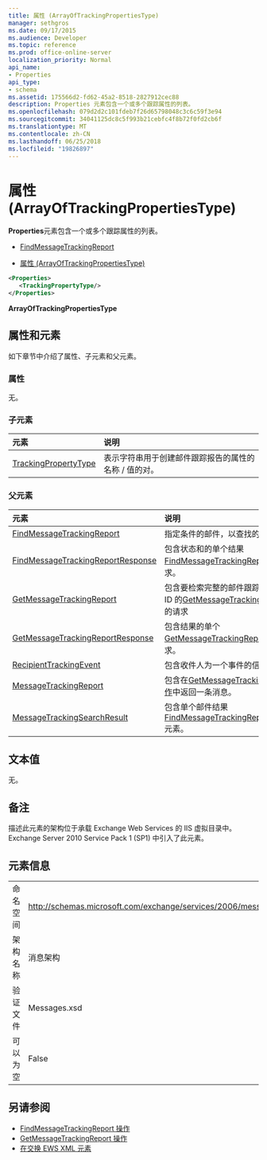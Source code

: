 ```yaml
---
title: 属性 (ArrayOfTrackingPropertiesType)
manager: sethgros
ms.date: 09/17/2015
ms.audience: Developer
ms.topic: reference
ms.prod: office-online-server
localization_priority: Normal
api_name:
- Properties
api_type:
- schema
ms.assetid: 175566d2-fd62-45a2-8518-2827912cec88
description: Properties 元素包含一个或多个跟踪属性的列表。
ms.openlocfilehash: 079d2d2c101fdeb7f26d65798048c3c6c59f3e94
ms.sourcegitcommit: 34041125dc8c5f993b21cebfc4f8b72f0fd2cb6f
ms.translationtype: MT
ms.contentlocale: zh-CN
ms.lasthandoff: 06/25/2018
ms.locfileid: "19826897"
---
```

# <a name="properties-arrayoftrackingpropertiestype"></a>属性 (ArrayOfTrackingPropertiesType)

**Properties**元素包含一个或多个跟踪属性的列表。 
  
- [FindMessageTrackingReport](findmessagetrackingreport.md)
  
- [属性 (ArrayOfTrackingPropertiesType)](properties-arrayoftrackingpropertiestype.md)
  
```xml
<Properties>
   <TrackingPropertyType/>
</Properties>
```

**ArrayOfTrackingPropertiesType**

## <a name="attributes-and-elements"></a>属性和元素

如下章节中介绍了属性、子元素和父元素。
  
### <a name="attributes"></a>属性

无。
  
### <a name="child-elements"></a>子元素

|**元素**|**说明**|
|:-----|:-----|
|[TrackingPropertyType](trackingpropertytype.md) <br/> |表示字符串用于创建邮件跟踪报告的属性的名称 / 值的对。  <br/> |
   
### <a name="parent-elements"></a>父元素

|**元素**|**说明**|
|:-----|:-----|
|[FindMessageTrackingReport](findmessagetrackingreport.md) <br/> |指定条件的邮件，以查找的类型。  <br/> |
|[FindMessageTrackingReportResponse](findmessagetrackingreportresponse.md) <br/> |包含状态和的单个结果[FindMessageTrackingReport 操作](findmessagetrackingreport-operation.md)请求。  <br/> |
|[GetMessageTrackingReport](getmessagetrackingreport.md) <br/> |包含要检索完整的邮件跟踪报告的指定 ID 的[GetMessageTrackingReport 操作](getmessagetrackingreport-operation.md)的请求  <br/> |
|[GetMessageTrackingReportResponse](getmessagetrackingreportresponse.md) <br/> |包含结果的单个[GetMessageTrackingReport 操作](getmessagetrackingreport-operation.md)请求。  <br/> |
|[RecipientTrackingEvent](recipienttrackingevent.md) <br/> |包含收件人为一个事件的信息。  <br/> |
|[MessageTrackingReport](messagetrackingreport.md) <br/> |包含在[GetMessageTrackingReport 操作](getmessagetrackingreport-operation.md)中返回一条消息。  <br/> |
|[MessageTrackingSearchResult](messagetrackingsearchresult.md) <br/> |包含单个邮件结果[FindMessageTrackingReportResponse](findmessagetrackingreportresponse.md)元素。  <br/> |
   
## <a name="text-value"></a>文本值

无。
  
## <a name="remarks"></a>备注

描述此元素的架构位于承载 Exchange Web Services 的 IIS 虚拟目录中。Exchange Server 2010 Service Pack 1 (SP1) 中引入了此元素。
  
## <a name="element-information"></a>元素信息

|||
|:-----|:-----|
|命名空间  <br/> |http://schemas.microsoft.com/exchange/services/2006/messages  <br/> |
|架构名称  <br/> |消息架构  <br/> |
|验证文件  <br/> |Messages.xsd  <br/> |
|可以为空  <br/> |False  <br/> |
   
## <a name="see-also"></a>另请参阅

- [FindMessageTrackingReport 操作](findmessagetrackingreport-operation.md)
- [GetMessageTrackingReport 操作](getmessagetrackingreport-operation.md)
- [在交换 EWS XML 元素](ews-xml-elements-in-exchange.md)

